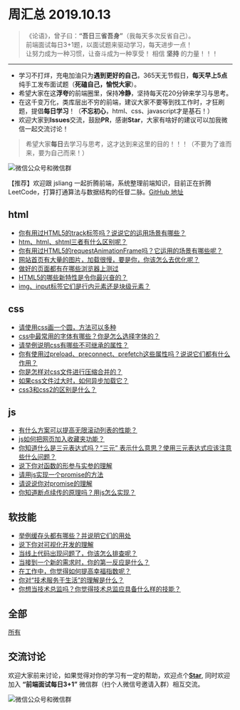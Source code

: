 # 周汇总 2019.10.13

> 《论语》，曾子曰：**“吾日三省吾身”**（我每天多次反省自己）。  
> 前端面试每日3+1题，以面试题来驱动学习，每天进步一点！  
> 让努力成为一种习惯，让奋斗成为一种享受！
> 相信 **坚持** 的力量！！！

---
- 学习不打烊，充电加油只为**遇到更好的自己**，365天无节假日，**每天早上5点**纯手工发布面试题（**死磕自己，愉悦大家**）。
- 希望大家在这**浮夸**的前端圈里，保持**冷静**，坚持每天花20分钟来学习与思考。
- 在这千变万化，类库层出不穷的前端，建议大家不要等到找工作时，才狂刷题，提倡**每日学习**！（**不忘初心**，html、css、javascript才是基石！）
- 欢迎大家到**Issues**交流，鼓励**PR**，感谢**Star**，大家有啥好的建议可以加我微信一起交流讨论！
> 希望大家**每日**去学习与思考，这才达到来这里的目的！！！（不要为了谁而来，要为自己而来！）

![微信公众号和微信群](https://github.com/haizlin/fe-interview/raw/master/resource/images/qrcode.jpg)

【推荐】欢迎跟 jsliang 一起折腾前端，系统整理前端知识，目前正在折腾 LeetCode，打算打通算法与数据结构的任督二脉。[GitHub 地址](https://github.com/LiangJunrong/document-library)

## html
- [你有用过HTML5的track标签吗？说说它的运用场景有哪些？](https://github.com/haizlin/fe-interview/issues/1363)
- [htm、html、shtml三者有什么区别呢？](https://github.com/haizlin/fe-interview/issues/1345)
- [你有用过HTML5的requestAnimationFrame吗？它运用的场景有哪些呢？](https://github.com/haizlin/fe-interview/issues/1341)
- [网站首页有大量的图片，加载很慢，要是你，你该怎么去优化呢？](https://github.com/haizlin/fe-interview/issues/1337)
- [做好的页面都有在哪些浏览器上测过](https://github.com/haizlin/fe-interview/issues/1333)
- [HTML5的哪些新特性是令你最兴奋的？](https://github.com/haizlin/fe-interview/issues/1329)
- [img、input标签它们是行内元素还是块级元素？](https://github.com/haizlin/fe-interview/issues/1315)

## css
- [请使用css画一个圆，方法可以多种](https://github.com/haizlin/fe-interview/issues/1364)
- [css中最常用的字体有哪些？你是怎么选择字体的？](https://github.com/haizlin/fe-interview/issues/1346)
- [请举例说明css有哪些不可继承的属性？](https://github.com/haizlin/fe-interview/issues/1342)
- [你有使用过preload、preconnect、prefetch这些属性吗？说说它们都有什么作用？](https://github.com/haizlin/fe-interview/issues/1338)
- [你是怎样对css文件进行压缩合并的？](https://github.com/haizlin/fe-interview/issues/1334)
- [如果css文件过大时，如何异步加载它？](https://github.com/haizlin/fe-interview/issues/1330)
- [css3和css2的区别是什么？](https://github.com/haizlin/fe-interview/issues/1316)

## js
- [有什么方案可以提高无限滚动列表的性能？](https://github.com/haizlin/fe-interview/issues/1365)
- [js如何把网页加入收藏夹功能？](https://github.com/haizlin/fe-interview/issues/1347)
- [你知道什么是三元表达式吗？“三元” 表示什么意思？使用三元表达式应该注意些什么问题？](https://github.com/haizlin/fe-interview/issues/1343)
- [说下你对函数的形参与实参的理解](https://github.com/haizlin/fe-interview/issues/1339)
- [请用js实现一个promise的方法](https://github.com/haizlin/fe-interview/issues/1335)
- [请说说你对promise的理解](https://github.com/haizlin/fe-interview/issues/1331)
- [你知道断点续传的原理吗？用js怎么实现？](https://github.com/haizlin/fe-interview/issues/1317)

## 软技能
- [举例缓存头都有哪些？并说明它们的用处](https://github.com/haizlin/fe-interview/issues/1366)
- [说下你对可视化开发的理解](https://github.com/haizlin/fe-interview/issues/1348)
- [当线上代码出现问题了，你该怎么排查呢？](https://github.com/haizlin/fe-interview/issues/1344)
- [当接到一个新的需求时，你的第一反应是什么？](https://github.com/haizlin/fe-interview/issues/1340)
- [在工作中，你觉得如何提高幸福指数呢？](https://github.com/haizlin/fe-interview/issues/1336)
- [你对“技术服务于生活”的理解是什么？](https://github.com/haizlin/fe-interview/issues/1332)
- [你想当技术总监吗？你觉得技术总监应具备什么样的技能？](https://github.com/haizlin/fe-interview/issues/1318)

## 全部
[所有](https://github.com/haizlin/fe-interview/blob/master/category/week.md)

## 交流讨论
欢迎大家前来讨论，如果觉得对你的学习有一定的帮助，欢迎点个[**Star**](https://github.com/haizlin/fe-interview), 同时欢迎加入 **“前端面试每日3+1”** 微信群（扫个人微信号邀请入群）相互交流。

![微信公众号和微信群](https://github.com/haizlin/fe-interview/raw/master/resource/images/qrcode.jpg)